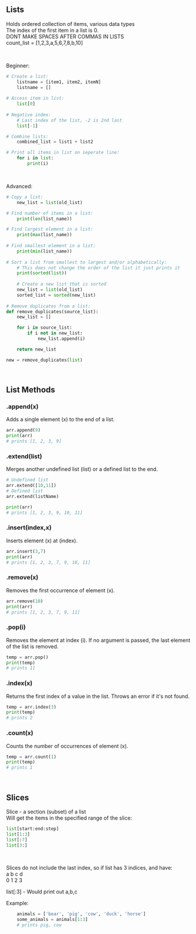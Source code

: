 ## Lists
Holds ordered collection of items, various data types<br>
The index of the first item in a list is 0.<br>
DONT MAKE SPACES AFTER COMMAS IN LISTS<br>
count_list = [1,2,3,a,5,6,7,8,b,10]

<br>

Beginner:
```python
# Create a list:
    listname = [item1, item2, itemN]
    listname = []
    
# Access item in list:
    list[0]
    
# Negative index:
    # Last index of the list, -2 is 2nd last
    list[-1]

# Combine lists:
    combined_list = list1 + list2

# Print all items in list on seperate line:
    for i in list:
        print(i)
```

<br>

Advanced:
```python
# Copy a list:
    new_list = list(old_list)

# Find number of items in a list:
    print(len(list_name))

# Find largest element in a list:
    print(max(list_name))
    
# Find smallest element in a list:
    print(min(list_name))
    
# Sort a list from smallest to largest and/or alphabetically:
    # This does not change the order of the list it just prints it
    print(sorted(list))
    
    # Create a new list that is sorted
    new_list = list(old_list)
    sorted_list = sorted(new_list)
    
# Remove duplicates from a list:
def remove_duplicates(source_list):
    new_list = []

    for i in source_list:
        if i not in new_list:
            new_list.append(i)

    return new_list

new = remove_duplicates(list)
```

<br>

## List Methods

### .append(x)
Adds a single element (x) to the end of a list.
```python
arr.append(9)   
print(arr) 
# prints [1, 2, 3, 9]
```

### .extend(list)
Merges another undefined list (list) or a defined list to the end.
```python
# Undefined list
arr.extend([10,11])
# Defined list
arr.extend(listName)

print(arr) 
# prints [1, 2, 3, 9, 10, 11]
```

### .insert(index,x)
Inserts element (x) at (index).
```python
arr.insert(3,7)
print(arr) 
# prints [1, 2, 3, 7, 9, 10, 11]
```

### .remove(x)
Removes the first occurrence of element (x).
```python
arr.remove(10)  
print(arr) 
# prints [1, 2, 3, 7, 9, 11]
```

### .pop(i)
Removes the element at index (i). If no argument is passed, the last element of the list is removed.
```python
temp = arr.pop()
print(temp)
# prints 11
```

### .index(x)
Returns the first index of a value in the list. Throws an error if it's not found.
```python
temp = arr.index(3)
print(temp)
# prints 2
```

### .count(x)
Counts the number of occurrences of element (x).
```python
temp = arr.count(1)
print(temp)
# prints 1
```

<br>

## Slices
Slice - a section (subset) of a list<br>
Will get the items in the specified range of the slice:
```python
list[start:end:step]
list[1:3]
list[:7]
list[3:]
```

<br>

Slices do not include the last index, so if list has 3 indices, and have:<br>
a	b	c	d<br>
0	1	2	3

list[:3] - Would print out a,b,c

Example:
```python
	animals = ['bear', 'pig', 'cow', 'duck', 'horse']
	some_animals = animals[1:3]
	# prints pig, cow
```


